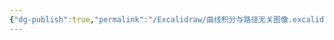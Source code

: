 ```yaml
---
{"dg-publish":true,"permalink":"/Excalidraw/曲线积分与路径无关图像.excalidraw/","tags":["excalidraw"]}
---
```

<style> .container {font-family: sans-serif; text-align: center;} .button-wrapper button {z-index: 1;height: 40px; width: 100px; margin: 10px;padding: 5px;} .excalidraw .App-menu_top .buttonList { display: flex;} .excalidraw-wrapper { height: 800px; margin: 50px; position: relative;} :root[dir="ltr"] .excalidraw .layer-ui__wrapper .zen-mode-transition.App-menu_bottom--transition-left {transform: none;} </style><script src="https://cdn.jsdelivr.net/npm/react@17/umd/react.production.min.js"></script><script src="https://cdn.jsdelivr.net/npm/react-dom@17/umd/react-dom.production.min.js"></script><script type="text/javascript" src="https://cdn.jsdelivr.net/npm/@excalidraw/excalidraw@0/dist/excalidraw.production.min.js"></script><div id="曲线积分与路径无关图像excalidraw.md"></div><script>(function(){const InitialData={"type":"excalidraw","version":2,"source":"https://github.com/zsviczian/obsidian-excalidraw-plugin/releases/tag/2.6.7","elements":[{"id":"AXKPGaypQC6Drdz55M2wG","type":"arrow","x":-261.20001220703125,"y":264.49433191844844,"width":618.4000854492188,"height":0,"angle":0,"strokeColor":"#1e1e1e","backgroundColor":"transparent","fillStyle":"solid","strokeWidth":1,"strokeStyle":"solid","roughness":0,"opacity":100,"groupIds":[],"frameId":null,"index":"a0","roundness":{"type":2},"seed":1100916469,"version":115,"versionNonce":1798051366,"isDeleted":false,"boundElements":[],"updated":1741244942741,"link":null,"locked":false,"points":[[0,0],[618.4000854492188,0]],"lastCommittedPoint":null,"startBinding":null,"endBinding":null,"startArrowhead":null,"endArrowhead":"arrow","elbowed":false},{"id":"1KoCBIPTtsvt7Sfrg5PTT","type":"arrow","x":-238.96438889509128,"y":300.86251068115234,"width":3.552713678800501e-14,"height":613.6000213623047,"angle":0,"strokeColor":"#1e1e1e","backgroundColor":"transparent","fillStyle":"solid","strokeWidth":1,"strokeStyle":"solid","roughness":0,"opacity":100,"groupIds":[],"frameId":null,"index":"a1","roundness":{"type":2},"seed":1798942485,"version":146,"versionNonce":1674801594,"isDeleted":false,"boundElements":[],"updated":1741244938959,"link":null,"locked":false,"points":[[0,0],[3.552713678800501e-14,-613.6000213623047]],"lastCommittedPoint":null,"startBinding":null,"endBinding":null,"startArrowhead":null,"endArrowhead":"arrow","elbowed":false},{"id":"Shj09ciC","type":"text","x":365.378465629145,"y":249.38334881828558,"width":12,"height":25,"angle":0,"strokeColor":"#1e1e1e","backgroundColor":"transparent","fillStyle":"solid","strokeWidth":1,"strokeStyle":"solid","roughness":0,"opacity":100,"groupIds":[],"frameId":null,"index":"a2","roundness":null,"seed":1572611867,"version":71,"versionNonce":1462521254,"isDeleted":false,"boundElements":[],"updated":1741245046841,"link":null,"locked":false,"text":"x","rawText":"x","fontSize":20,"fontFamily":5,"textAlign":"left","verticalAlign":"top","containerId":null,"originalText":"x","autoResize":true,"lineHeight":1.25},{"id":"IslR5yBa","type":"text","x":-219.76715557985563,"y":-312.0265604709993,"width":11,"height":25,"angle":0,"strokeColor":"#1e1e1e","backgroundColor":"transparent","fillStyle":"solid","strokeWidth":1,"strokeStyle":"solid","roughness":0,"opacity":100,"groupIds":[],"frameId":null,"index":"a3","roundness":null,"seed":1922651707,"version":35,"versionNonce":2071283494,"isDeleted":false,"boundElements":[],"updated":1741245049356,"link":null,"locked":false,"text":"y","rawText":"y","fontSize":20,"fontFamily":5,"textAlign":"left","verticalAlign":"top","containerId":null,"originalText":"y","autoResize":true,"lineHeight":1.25},{"id":"Ie8om-_7Og6-_wZwSEtVd","type":"ellipse","x":-161.11677605699217,"y":-214.90099687562136,"width":427.44579782181324,"height":432.4233755290211,"angle":0,"strokeColor":"#1e1e1e","backgroundColor":"transparent","fillStyle":"solid","strokeWidth":1,"strokeStyle":"solid","roughness":0,"opacity":100,"groupIds":[],"frameId":null,"index":"a4","roundness":{"type":2},"seed":638403750,"version":71,"versionNonce":1107564410,"isDeleted":false,"boundElements":null,"updated":1741244951140,"link":null,"locked":false},{"id":"tuYAPkcy","type":"text","x":41.717812544394405,"y":-24.510269470677258,"width":16,"height":25,"angle":0,"strokeColor":"#1e1e1e","backgroundColor":"transparent","fillStyle":"solid","strokeWidth":1,"strokeStyle":"solid","roughness":0,"opacity":100,"groupIds":[],"frameId":null,"index":"a5","roundness":null,"seed":367788282,"version":13,"versionNonce":182212070,"isDeleted":false,"boundElements":null,"updated":1741244958386,"link":null,"locked":false,"text":"D","rawText":"D","fontSize":20,"fontFamily":5,"textAlign":"left","verticalAlign":"top","containerId":null,"originalText":"D","autoResize":true,"lineHeight":1.25},{"id":"FAoHS4jV","type":"text","x":-88.3202984243282,"y":127.30453332129457,"width":14,"height":25,"angle":0,"strokeColor":"#1e1e1e","backgroundColor":"transparent","fillStyle":"solid","strokeWidth":1,"strokeStyle":"solid","roughness":0,"opacity":100,"groupIds":[],"frameId":null,"index":"a6","roundness":null,"seed":1795200102,"version":6,"versionNonce":1854248166,"isDeleted":false,"boundElements":[{"id":"fb0bD3aVwcfucaEUieS2I","type":"arrow"},{"id":"3jJ2p137xDEN3qcbL23HY","type":"arrow"}],"updated":1741245024139,"link":null,"locked":false,"text":"A","rawText":"A","fontSize":20,"fontFamily":5,"textAlign":"left","verticalAlign":"top","containerId":null,"originalText":"A","autoResize":true,"lineHeight":1.25},{"id":"sdThhSZE","type":"text","x":167.40059938930904,"y":19.043137910557505,"width":16,"height":25,"angle":0,"strokeColor":"#1e1e1e","backgroundColor":"transparent","fillStyle":"solid","strokeWidth":1,"strokeStyle":"solid","roughness":0,"opacity":100,"groupIds":[],"frameId":null,"index":"a7","roundness":null,"seed":638222330,"version":6,"versionNonce":1990595430,"isDeleted":false,"boundElements":[{"id":"fb0bD3aVwcfucaEUieS2I","type":"arrow"},{"id":"3jJ2p137xDEN3qcbL23HY","type":"arrow"}],"updated":1741245024139,"link":null,"locked":false,"text":"B","rawText":"B","fontSize":20,"fontFamily":5,"textAlign":"left","verticalAlign":"top","containerId":null,"originalText":"B","autoResize":true,"lineHeight":1.25},{"id":"fb0bD3aVwcfucaEUieS2I","type":"arrow","x":-64.05480588010687,"y":147.83688412089862,"width":229.58881066237086,"height":103.90602381745629,"angle":0,"strokeColor":"#1971c2","backgroundColor":"transparent","fillStyle":"solid","strokeWidth":1,"strokeStyle":"solid","roughness":0,"opacity":100,"groupIds":[],"frameId":null,"index":"a8","roundness":{"type":2},"seed":694607910,"version":261,"versionNonce":271781242,"isDeleted":false,"boundElements":null,"updated":1741245012131,"link":null,"locked":false,"points":[[0,0],[61.5969574598667,6.844101110043766],[133.1490228646764,4.977506502998779],[178.5690960571652,-17.421343964704818],[214.65614874495634,-57.86386318472216],[229.58881066237086,-97.06192270741252]],"lastCommittedPoint":[225.85566891775358,-96.43974032822177],"startBinding":{"elementId":"FAoHS4jV","focus":0.4604659451196609,"gap":10.265492544221331,"fixedPoint":null},"endBinding":{"elementId":"sdThhSZE","focus":0.1990414538519352,"gap":6.7318235029285916,"fixedPoint":null},"startArrowhead":null,"endArrowhead":"arrow","elbowed":false},{"id":"3jJ2p137xDEN3qcbL23HY","type":"arrow","x":-85.20933905890166,"y":121.7047969696323,"width":260.6984043166359,"height":272.5200356644149,"angle":0,"strokeColor":"#1971c2","backgroundColor":"transparent","fillStyle":"solid","strokeWidth":1,"strokeStyle":"solid","roughness":0,"opacity":100,"groupIds":[],"frameId":null,"index":"a9","roundness":{"type":2},"seed":862407270,"version":221,"versionNonce":1619914426,"isDeleted":false,"boundElements":null,"updated":1741245024147,"link":null,"locked":false,"points":[[0,0],[-0.6221823791907468,-51.641896984396396],[7.466283489234513,-139.37096533026573],[80.8849435010892,-253.85427947185582],[173.59154208469374,-272.5200356644149],[234.56631716536964,-199.72358176648729],[260.07622193744515,-109.50576016911856]],"lastCommittedPoint":[260.07622193744515,-109.50576016911856],"startBinding":{"elementId":"FAoHS4jV","focus":-0.5133799442223738,"gap":5.599736351662273,"fixedPoint":null},"endBinding":{"elementId":"sdThhSZE","focus":0.4279342933531048,"gap":6.844101110043766,"fixedPoint":null},"startArrowhead":null,"endArrowhead":"arrow","elbowed":false},{"id":"EP3OylkL","type":"text","x":100.82604048749806,"y":149.0812963487529,"width":19.399978637695312,"height":25,"angle":0,"strokeColor":"#1971c2","backgroundColor":"transparent","fillStyle":"solid","strokeWidth":1,"strokeStyle":"solid","roughness":0,"opacity":100,"groupIds":[],"frameId":null,"index":"aA","roundness":null,"seed":487851898,"version":53,"versionNonce":1464346982,"isDeleted":false,"boundElements":null,"updated":1741245038192,"link":null,"locked":false,"text":"L1","rawText":"L1","fontSize":20,"fontFamily":5,"textAlign":"left","verticalAlign":"top","containerId":null,"originalText":"L1","autoResize":true,"lineHeight":1.25},{"id":"6tD5OW0l","type":"text","x":-108.23046684474147,"y":-82.99631503459014,"width":24.8599853515625,"height":25,"angle":0,"strokeColor":"#1971c2","backgroundColor":"transparent","fillStyle":"solid","strokeWidth":1,"strokeStyle":"solid","roughness":0,"opacity":100,"groupIds":[],"frameId":null,"index":"aB","roundness":null,"seed":456905082,"version":14,"versionNonce":61461498,"isDeleted":false,"boundElements":null,"updated":1741245043474,"link":null,"locked":false,"text":"L2","rawText":"L2","fontSize":20,"fontFamily":5,"textAlign":"left","verticalAlign":"top","containerId":null,"originalText":"L2","autoResize":true,"lineHeight":1.25}],"appState":{"theme":"dark","viewBackgroundColor":"#ffffff","currentItemStrokeColor":"#1971c2","currentItemBackgroundColor":"transparent","currentItemFillStyle":"solid","currentItemStrokeWidth":1,"currentItemStrokeStyle":"solid","currentItemRoughness":0,"currentItemOpacity":100,"currentItemFontFamily":5,"currentItemFontSize":20,"currentItemTextAlign":"left","currentItemStartArrowhead":null,"currentItemEndArrowhead":"arrow","currentItemArrowType":"round","scrollX":362.784707426871,"scrollY":331.34809343600557,"zoom":{"value":1.285777},"currentItemRoundness":"round","gridSize":null,"gridStep":5,"gridModeEnabled":false,"gridColor":{"Bold":"rgba(217, 217, 217, 0.5)","Regular":"rgba(230, 230, 230, 0.5)"},"currentStrokeOptions":null,"frameRendering":{"enabled":true,"clip":true,"name":true,"outline":true},"objectsSnapModeEnabled":false,"activeTool":{"type":"selection","customType":null,"locked":false,"lastActiveTool":null}},"files":{}};InitialData.scrollToContent=true;App=()=>{const e=React.useRef(null),t=React.useRef(null),[n,i]=React.useState({width:void 0,height:void 0});return React.useEffect(()=>{i({width:t.current.getBoundingClientRect().width,height:t.current.getBoundingClientRect().height});const e=()=>{i({width:t.current.getBoundingClientRect().width,height:t.current.getBoundingClientRect().height})};return window.addEventListener("resize",e),()=>window.removeEventListener("resize",e)},[t]),React.createElement(React.Fragment,null,React.createElement("div",{className:"excalidraw-wrapper",ref:t},React.createElement(ExcalidrawLib.Excalidraw,{ref:e,width:n.width,height:n.height,initialData:InitialData,viewModeEnabled:!0,zenModeEnabled:!0,gridModeEnabled:!1})))},excalidrawWrapper=document.getElementById("曲线积分与路径无关图像excalidraw.md");ReactDOM.render(React.createElement(App),excalidrawWrapper);})();</script>